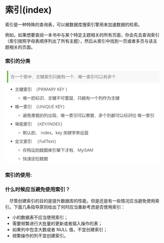 # 索引\(index\)

索引是一种特殊的查询表，可以被数据库搜索引擎用来加速数据的检索。

例如，如果想要查阅一本书中与某个特定主题相关的所有页面，你会先去查询索引（索引按照字母表顺序列出了所有主题），然后从索引中找到一页或者多页与该主题相关的页面。

### 索引的分类

![](.gitbook/assets/image%20%2829%29.png)

### 索引的使用:



### 什么时候应当避免使用索引？

　尽管创建索引的目的是提升数据库的性能，但是还是有一些情况应当避免使用索引。下面几条指导原则给出了何时应当重新考虑是否使用索引：

* 小的数据表不应当使用索引；
* 需要频繁进行大批量的更新或者插入操作的表；
* 如果列中包含大数或者 NULL 值，不宜创建索引；
* 频繁操作的列不宜创建索引。



